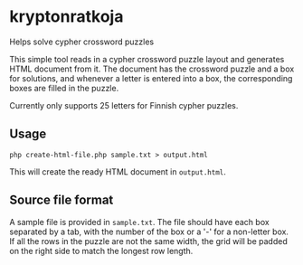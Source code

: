 # kryptonratkoja
Helps solve cypher crossword puzzles

This simple tool reads in a cypher crossword puzzle layout and generates HTML document from it. The document has the crossword puzzle and a box for solutions, and whenever a letter is entered into a box, the corresponding boxes are filled in the puzzle.

Currently only supports 25 letters for Finnish cypher puzzles.

## Usage

```
php create-html-file.php sample.txt > output.html
```

This will create the ready HTML document in `output.html`.

## Source file format

A sample file is provided in `sample.txt`. The file should have each box separated by a tab, with the number of the box or a '-' for a non-letter box. If all the rows in the puzzle are not the same width, the grid will be padded on the right side to match the longest row length.